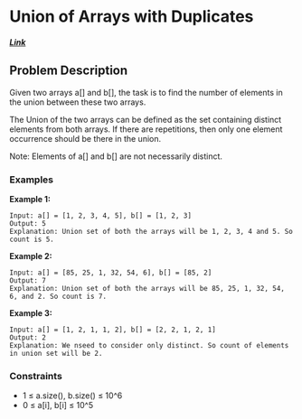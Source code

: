 # Union of Arrays with Duplicates
  
##### [Link](https://www.geeksforgeeks.org/problems/union-of-two-arrays3538/1)

## Problem Description
Given two arrays a[] and b[], the task is to find the number of elements in the union between these two arrays.

The Union of the two arrays can be defined as the set containing distinct elements from both arrays. If there are repetitions, then only one element occurrence should be there in the union.

Note: Elements of a[] and b[] are not necessarily distinct.

### Examples
**Example 1:**

```
Input: a[] = [1, 2, 3, 4, 5], b[] = [1, 2, 3]
Output: 5
Explanation: Union set of both the arrays will be 1, 2, 3, 4 and 5. So count is 5.
```


**Example 2:**

```
Input: a[] = [85, 25, 1, 32, 54, 6], b[] = [85, 2] 
Output: 7
Explanation: Union set of both the arrays will be 85, 25, 1, 32, 54, 6, and 2. So count is 7.
```

**Example 3:**

```
Input: a[] = [1, 2, 1, 1, 2], b[] = [2, 2, 1, 2, 1] 
Output: 2
Explanation: We nseed to consider only distinct. So count of elements in union set will be 2.
```

### Constraints
- 1 ≤ a.size(), b.size() ≤ 10^6
- 0 ≤ a[i], b[i] ≤ 10^5

